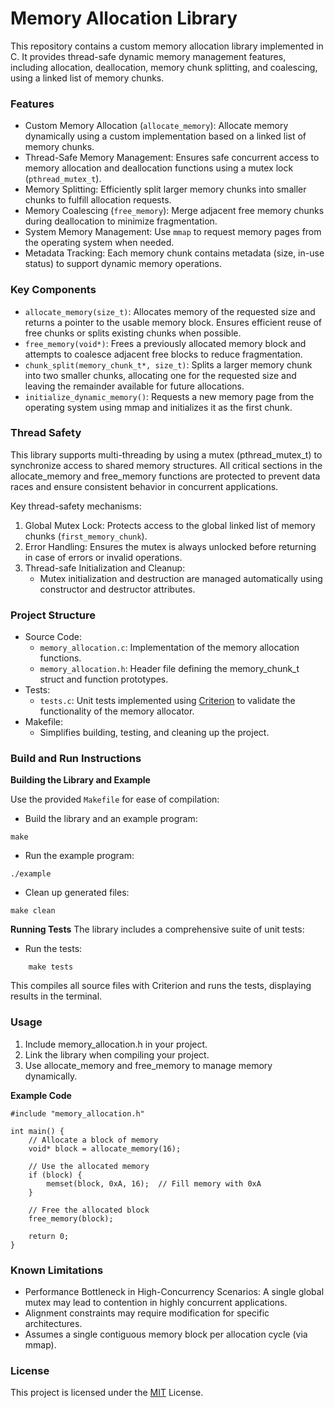 # Memory Allocation Library
This repository contains a custom memory allocation library implemented in C. It provides thread-safe dynamic memory management features, including allocation, deallocation, memory chunk splitting, and coalescing, using a linked list of memory chunks.

### Features
- Custom Memory Allocation (`allocate_memory`): Allocate memory dynamically using a custom implementation based on a linked list of memory chunks.
- Thread-Safe Memory Management: Ensures safe concurrent access to memory allocation and deallocation functions using a mutex lock (`pthread_mutex_t`).
- Memory Splitting: Efficiently split larger memory chunks into smaller chunks to fulfill allocation requests.
- Memory Coalescing (`free_memory`): Merge adjacent free memory chunks during deallocation to minimize fragmentation.
- System Memory Management: Use `mmap` to request memory pages from the operating system when needed.
- Metadata Tracking: Each memory chunk contains metadata (size, in-use status) to support dynamic memory operations.

### Key Components
- `allocate_memory(size_t)`: Allocates memory of the requested size and returns a pointer to the usable memory block. Ensures efficient reuse of free chunks or splits existing chunks when possible.
- `free_memory(void*)`: Frees a previously allocated memory block and attempts to coalesce adjacent free blocks to reduce fragmentation.
- `chunk_split(memory_chunk_t*, size_t)`: Splits a larger memory chunk into two smaller chunks, allocating one for the requested size and leaving the remainder available for future allocations.
- `initialize_dynamic_memory()`: Requests a new memory page from the operating system using mmap and initializes it as the first chunk.

### Thread Safety
This library supports multi-threading by using a mutex (pthread_mutex_t) to synchronize access to shared memory structures. All critical sections in the allocate_memory and free_memory functions are protected to prevent data races and ensure consistent behavior in concurrent applications.

Key thread-safety mechanisms:
1. Global Mutex Lock: Protects access to the global linked list of memory chunks (`first_memory_chunk`).
2. Error Handling: Ensures the mutex is always unlocked before returning in case of errors or invalid operations.
3. Thread-safe Initialization and Cleanup:
    - Mutex initialization and destruction are managed automatically using constructor and destructor attributes.

### Project Structure
- Source Code:
    + `memory_allocation.c`: Implementation of the memory allocation functions.
    + `memory_allocation.h`: Header file defining the memory_chunk_t struct and function prototypes.
- Tests:
    + `tests.c`: Unit tests implemented using [Criterion](https://github.com/Snaipe/Criterion) to validate the functionality of the memory allocator.
- Makefile:
    + Simplifies building, testing, and cleaning up the project.

### Build and Run Instructions
**Building the Library and Example**

Use the provided `Makefile` for ease of compilation:
+ Build the library and an example program:
```
make
```
+ Run the example program:
```
./example
```
+ Clean up generated files:
```
make clean
```

**Running Tests**
The library includes a comprehensive suite of unit tests:
+ Run the tests:
```  
    make tests
```
This compiles all source files with Criterion and runs the tests, displaying results in the terminal.

### Usage
1. Include memory_allocation.h in your project.
2. Link the library when compiling your project.
3. Use allocate_memory and free_memory to manage memory dynamically.

**Example Code**
```
#include "memory_allocation.h"

int main() {
    // Allocate a block of memory
    void* block = allocate_memory(16);

    // Use the allocated memory
    if (block) {
        memset(block, 0xA, 16);  // Fill memory with 0xA
    }

    // Free the allocated block
    free_memory(block);

    return 0;
}
```

### Known Limitations
- Performance Bottleneck in High-Concurrency Scenarios: A single global mutex may lead to contention in highly concurrent applications.
- Alignment constraints may require modification for specific architectures.
- Assumes a single contiguous memory block per allocation cycle (via mmap).

### License
This project is licensed under the [MIT](https://choosealicense.com/licenses/mit/) License.